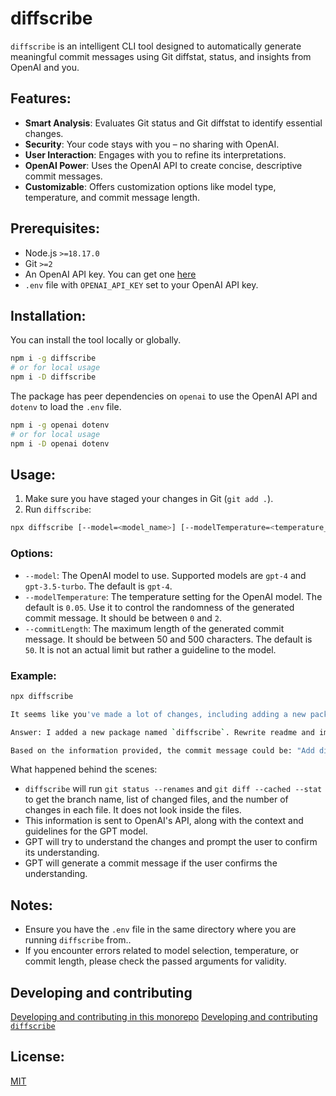 # diffscribe

`diffscribe` is an intelligent CLI tool designed to automatically generate meaningful commit messages using Git diffstat, status, and insights from OpenAI and you.

## Features:

-   **Smart Analysis**: Evaluates Git status and Git diffstat to identify essential changes.
-   **Security**: Your code stays with you – no sharing with OpenAI.
-   **User Interaction**: Engages with you to refine its interpretations.
-   **OpenAI Power**: Uses the OpenAI API to create concise, descriptive commit messages.
-   **Customizable**: Offers customization options like model type, temperature, and commit message length.

## Prerequisites:

-   Node.js `>=18.17.0`
-   Git `>=2`
-   An OpenAI API key. You can get one [here](https://platform.openai.com/account/api-keys)
-   `.env` file with `OPENAI_API_KEY` set to your OpenAI API key.

## Installation:

You can install the tool locally or globally.

```bash
npm i -g diffscribe
# or for local usage
npm i -D diffscribe
```

The package has peer dependencies on `openai` to use the OpenAI API and `dotenv` to load the `.env` file.

```bash
npm i -g openai dotenv
# or for local usage
npm i -D openai dotenv
```

## Usage:

1. Make sure you have staged your changes in Git (`git add .`).
2. Run `diffscribe`:

```bash
npx diffscribe [--model=<model_name>] [--modelTemperature=<temperature_value>] [--commitLength=<length>]
```

### Options:

-   `--model`: The OpenAI model to use. Supported models are `gpt-4` and `gpt-3.5-turbo`. The default is `gpt-4`.
-   `--modelTemperature`: The temperature setting for the OpenAI model. The default is `0.05`. Use it to control the randomness of the generated commit message. It should be between `0` and `2`.
-   `--commitLength`: The maximum length of the generated commit message. It should be between 50 and 500 characters. The default is `50`. It is not an actual limit but rather a guideline to the model.

### Example:

```bash
npx diffscribe

It seems like you've made a lot of changes, including adding a new package 'diffscribe', modifying several package.json files, and updating documentation. Could you please clarify what you're trying to achieve with this commit?

Answer: I added a new package named `diffscribe`. Rewrite readme and improve documentation for all public packages. Rewrite TSDoc in `@neshca/json-replacer-reviver` package

Based on the information provided, the commit message could be: "Add diffscribe package and improve documentation".
```

What happened behind the scenes:

-   `diffscribe` will run `git status --renames` and `git diff --cached --stat` to get the branch name, list of changed files, and the number of changes in each file. It does not look inside the files.
-   This information is sent to OpenAI's API, along with the context and guidelines for the GPT model.
-   GPT will try to understand the changes and prompt the user to confirm its understanding.
-   GPT will generate a commit message if the user confirms the understanding.

## Notes:

-   Ensure you have the `.env` file in the same directory where you are running `diffscribe` from..
-   If you encounter errors related to model selection, temperature, or commit length, please check the passed arguments for validity.

## Developing and contributing

[Developing and contributing in this monorepo](../../docs/contributing/monorepo.md)
[Developing and contributing `diffscribe`](../../docs/contributing/diffscribe.md)

## License:

[MIT](./LICENSE)
